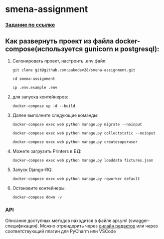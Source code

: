 # smena-assignment

### [Задание по ссылке](https://github.com/pakodev28/assignments/blob/master/backend/README.md)

## Как развернуть проект из файла docker-compose(используется gunicorn и postgresql):
1. Склонировать проект, настроить .env файл:
    ```
    git clone git@github.com:pakodev28/smena-assignment.git
    ```
    ```
    cd smena-assignment
    ```
    ```
    cp .env.example .env
    ```
2. для запуска контейнеров:
    ```
    docker-compose up -d --build
    ```
3. Далее выполните следующие команды:
    ```
    docker-compose exec web python manage.py migrate --noinput
    ```
    ```
    docker-compose exec web python manage.py collectstatic --noinput
    ```
    ```
    docker-compose exec web python manage.py createsuperuser
    ```

4. Можете загрузить Printers в БД:
    ```
    docker-compose exec web python manage.py loaddata fixtures.json
    ```

5. Запуск Django-RQ:
    ```
    docker-compose exec web python manage.py rqworker default
    ```
6. Остановите контейнеры:
    ```
    docker-compose down -v
    ```

### API

Описание доступных методов находится в файле api.yml (swagger-спецификация). Можно отрендерить через [онлайн редактор](https://editor.swagger.io/) или через соответствующий плагин для PyCharm или VSCode
